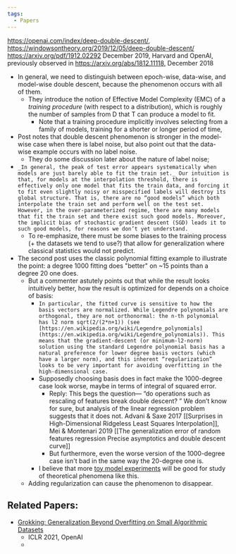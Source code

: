 ```yaml
---
tags:
  - Papers
---
```

https://openai.com/index/deep-double-descent/, https://windowsontheory.org/2019/12/05/deep-double-descent/
https://arxiv.org/pdf/1912.02292
December 2019, Harvard and OpenAI, previously observed in https://arxiv.org/abs/1812.11118, December 2018

- In general, we need to distinguish between epoch-wise, data-wise, and model-wise double descent, because the phenomenon occurs with all of them.
	- They introduce the notion of Effective Model Complexity (EMC) of a *training procedure* (with respect to a distribution), which is roughly the number of samples from D that T can produce a model to fit.
		- Note that a training procedure implicitly involves selecting from a family of models, training for a shorter or longer period of time, 
- Post notes that double descent phenomenon is stronger in the model-wise case when there is label noise, but also point out that the data-wise example occurs with no label noise.
	- They do some discussion later about the nature of label noise; 
- `_In general, the peak of test error appears systematically when models are just barely able to fit the train set._ Our intuition is that, for models at the interpolation threshold, there is effectively only one model that fits the train data, and forcing it to fit even slightly noisy or misspecified labels will destroy its global structure. That is, there are no “good models” which both interpolate the train set and perform well on the test set. However, in the over-parameterized regime, there are many models that fit the train set and there exist such good models. Moreover, the implicit bias of stochastic gradient descent (SGD) leads it to such good models, for reasons we don’t yet understand.`
	- To re-emphasize, there must be some biases to the training process (+ the datasets we tend to use?) that allow for generalization where classical statistics would not predict.
- The second post uses the classic polynomial fitting example to illustrate the point: a degree 1000 fitting does "better" on ~15 points than a degree 20 one does.
	- But a commenter astutely points out that while the result looks intuitively better, how the result is optimized for depends on a choice of basis:
		- `In particular, the fitted curve is sensitive to how the basis vectors are normalized. While Legendre polynomials are orthogonal, they are not orthonormal: the n-th polynomial has l2 norm sqrt(2/(2*n+1)) (see [https://en.wikipedia.org/wiki/Legendre_polynomials](https://en.wikipedia.org/wiki/Legendre_polynomials)). This means that the gradient-descent (or minimum-l2-norm) solution using the standard Legendre polynomial basis has a natural preference for lower degree basis vectors (which have a larger norm), and this inherent “regularization” looks to be very important for avoiding overfitting in the high-dimensional case.`
		- Supposedly choosing basis does in fact make the 1000-degree case look worse, maybe in terms of integral of squared error.
			- Reply: This begs the question— “do operations such as rescaling of features break double descent? ” We don’t know for sure, but analysis of the linear regression problem suggests that it does not. Advani & Saxe 2017 [[Surprises in High-Dimensional Ridgeless Least Squares Interpolation]], Mei & Montenari 2019 [[The generalization error of random features regression Precise asymptotics and double descent curve]]
			- But furthermore, even the worse version of the 1000-degree case isn't bad in the same way the 20-degree one is.
		- I believe that more [toy model experiments]() will be good for study of theoretical phenomena like this.
	- Adding regularization can cause the phenomenon to disappear.


## Related Papers:
- [Grokking: Generalization Beyond Overfitting on Small Algorithmic Datasets](https://mathai-iclr.github.io/papers/papers/MATHAI_29_paper.pdf)
	- ICLR 2021, OpenAI
	- 
